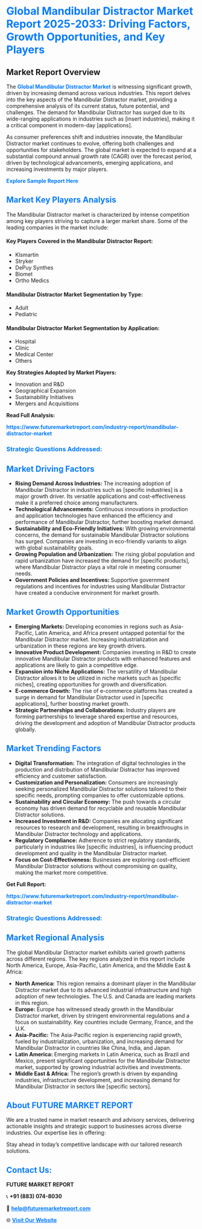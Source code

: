 <h1 style="color: #007BFF;">Global Mandibular Distractor Market Report 2025-2033: Driving Factors, Growth Opportunities, and Key Players</h1>

<section id="overview">
<h2>Market Report Overview</h2>
<p>The <a href="https://www.futuremarketreport.com/industry-report/mandibular-distractor-market" style="color: #007BFF; text-decoration: none;"><strong>Global Mandibular Distractor Market</strong></a> is witnessing significant growth, driven by increasing demand across various industries. This report delves into the key aspects of the Mandibular Distractor market, providing a comprehensive analysis of its current status, future potential, and challenges. The demand for Mandibular Distractor has surged due to its wide-ranging applications in industries such as [insert industries], making it a critical component in modern-day [applications].</p>
<p>As consumer preferences shift and industries innovate, the Mandibular Distractor market continues to evolve, offering both challenges and opportunities for stakeholders. The global market is expected to expand at a substantial compound annual growth rate (CAGR) over the forecast period, driven by technological advancements, emerging applications, and increasing investments by major players.</p>
</section>

<section id="overview">
<p><a href="https://www.futuremarketreport.com/request-sample/reportId=83936" style="color: #007BFF; text-decoration: none;"><strong>Explore Sample Report Here</strong></a></p>
</section>

<section id="key-players">
<h2 style="color: #007BFF;">Market Key Players Analysis</h2>
<p>The Mandibular Distractor market is characterized by intense competition among key players striving to capture a larger market share. Some of the leading companies in the market include:</p>
<h4>Key Players Covered in the Mandibular Distractor Report:</h4>
<ul><li>Klsmartin</li><li>Stryker</li><li>DePuy Synthes</li><li>Biomet</li><li>Ortho Medics</li></ul>
<h4>Mandibular Distractor Market Segmentation by Type:</h4>
<ul><li>Adult</li><li>Pediatric</li></ul>

<h4>Mandibular Distractor Market Segmentation by Application:</h4>
<ul><li>Hospital</li><li>Clinic</li><li>Medical Center</li><li>Others</li></ul>
<p><strong>Key Strategies Adopted by Market Players:</strong></p>
<ul>
<li>Innovation and R&D</li>
<li>Geographical Expansion</li>
<li>Sustainability Initiatives</li>
<li>Mergers and Acquisitions</li>
</ul>
</section>

<section>
<p><strong>Read Full Analysis: </strong></p><a href="https://www.futuremarketreport.com/industry-report/mandibular-distractor-market" style="color: #007BFF; text-decoration: none;"><strong>https://www.futuremarketreport.com/industry-report/mandibular-distractor-market</strong></a>
<h3 style="color: #007BFF;">Strategic Questions Addressed:</h3>
</section>

<section id="driving-factors">
<h2 style="color: #007BFF;">Market Driving Factors</h2>
<ul>
<li><strong>Rising Demand Across Industries:</strong> The increasing adoption of Mandibular Distractor in industries such as [specific industries] is a major growth driver. Its versatile applications and cost-effectiveness make it a preferred choice among manufacturers.</li>
<li><strong>Technological Advancements:</strong> Continuous innovations in production and application technologies have enhanced the efficiency and performance of Mandibular Distractor, further boosting market demand.</li>
<li><strong>Sustainability and Eco-Friendly Initiatives:</strong> With growing environmental concerns, the demand for sustainable Mandibular Distractor solutions has surged. Companies are investing in eco-friendly variants to align with global sustainability goals.</li>
<li><strong>Growing Population and Urbanization:</strong> The rising global population and rapid urbanization have increased the demand for [specific products], where Mandibular Distractor plays a vital role in meeting consumer needs.</li>
<li><strong>Government Policies and Incentives:</strong> Supportive government regulations and incentives for industries using Mandibular Distractor have created a conducive environment for market growth.</li>
</ul>
</section>

<section id="growth-opportunities">
<h2 style="color: #007BFF;">Market Growth Opportunities</h2>
<ul>
<li><strong>Emerging Markets:</strong> Developing economies in regions such as Asia-Pacific, Latin America, and Africa present untapped potential for the Mandibular Distractor market. Increasing industrialization and urbanization in these regions are key growth drivers.</li>
<li><strong>Innovative Product Development:</strong> Companies investing in R&D to create innovative Mandibular Distractor products with enhanced features and applications are likely to gain a competitive edge.</li>
<li><strong>Expansion into Niche Applications:</strong> The versatility of Mandibular Distractor allows it to be utilized in niche markets such as [specific niches], creating opportunities for growth and diversification.</li>
<li><strong>E-commerce Growth:</strong> The rise of e-commerce platforms has created a surge in demand for Mandibular Distractor used in [specific applications], further boosting market growth.</li>
<li><strong>Strategic Partnerships and Collaborations:</strong> Industry players are forming partnerships to leverage shared expertise and resources, driving the development and adoption of Mandibular Distractor products globally.</li>
</ul>
</section>

<section id="trending-factors">
<h2 style="color: #007BFF;">Market Trending Factors</h2>
<ul>
<li><strong>Digital Transformation:</strong> The integration of digital technologies in the production and distribution of Mandibular Distractor has improved efficiency and customer satisfaction.</li>
<li><strong>Customization and Personalization:</strong> Consumers are increasingly seeking personalized Mandibular Distractor solutions tailored to their specific needs, prompting companies to offer customizable options.</li>
<li><strong>Sustainability and Circular Economy:</strong> The push towards a circular economy has driven demand for recyclable and reusable Mandibular Distractor solutions.</li>
<li><strong>Increased Investment in R&D:</strong> Companies are allocating significant resources to research and development, resulting in breakthroughs in Mandibular Distractor technology and applications.</li>
<li><strong>Regulatory Compliance:</strong> Adherence to strict regulatory standards, particularly in industries like [specific industries], is influencing product development and quality in the Mandibular Distractor market.</li>
<li><strong>Focus on Cost-Effectiveness:</strong> Businesses are exploring cost-efficient Mandibular Distractor solutions without compromising on quality, making the market more competitive.</li>
</ul>
</section>

<section>
<p><strong>Get Full Report: </strong></p><a href="https://www.futuremarketreport.com/industry-report/mandibular-distractor-market" style="color: #007BFF; text-decoration: none;"><strong>https://www.futuremarketreport.com/industry-report/mandibular-distractor-market</strong></a>
<h3 style="color: #007BFF;">Strategic Questions Addressed:</h3>
</section>


<section id="regional-analysis">
<h2 style="color: #007BFF;">Market Regional Analysis</h2>
<p>The global Mandibular Distractor market exhibits varied growth patterns across different regions. The key regions analyzed in this report include North America, Europe, Asia-Pacific, Latin America, and the Middle East & Africa:</p>
<ul>
<li><strong>North America:</strong> This region remains a dominant player in the Mandibular Distractor market due to its advanced industrial infrastructure and high adoption of new technologies. The U.S. and Canada are leading markets in this region.</li>
<li><strong>Europe:</strong> Europe has witnessed steady growth in the Mandibular Distractor market, driven by stringent environmental regulations and a focus on sustainability. Key countries include Germany, France, and the U.K.</li>
<li><strong>Asia-Pacific:</strong> The Asia-Pacific region is experiencing rapid growth, fueled by industrialization, urbanization, and increasing demand for Mandibular Distractor in countries like China, India, and Japan.</li>
<li><strong>Latin America:</strong> Emerging markets in Latin America, such as Brazil and Mexico, present significant opportunities for the Mandibular Distractor market, supported by growing industrial activities and investments.</li>
<li><strong>Middle East & Africa:</strong> The region’s growth is driven by expanding industries, infrastructure development, and increasing demand for Mandibular Distractor in sectors like [specific sectors].</li>
</ul>
</section>

<footer>
<h2 style="color: #007BFF;">About FUTURE MARKET REPORT</h2>
<p>We are a trusted name in market research and advisory services, delivering actionable insights and strategic support to businesses across diverse industries. Our expertise lies in offering:</p>

<p>Stay ahead in today’s competitive landscape with our tailored research solutions.</p>

<h2 style="color: #007BFF;">Contact Us:</h2>
<p><strong>FUTURE MARKET REPORT</strong></p>
<p>📞 <strong>+91 (883) 074-8030</strong></p>
<p>📧 <strong><a href="mailto:help@futuremarketreport.com" style="color: #007BFF;">help@futuremarketreport.com</a></strong></p>
<p>🌐 <strong><a href="https://www.futuremarketreport.com/" style="color: #007BFF;">Visit Our Website</a></strong></p>
</footer>